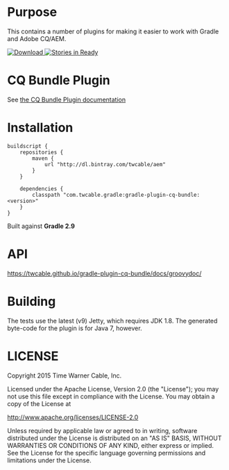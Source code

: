 # Purpose #

This contains a number of plugins for making it easier to work with Gradle and Adobe CQ/AEM.

[ ![Download](https://api.bintray.com/packages/twcable/aem/gradle-plugin-cq-bundle/images/download.svg) ](https://bintray.com/twcable/aem/gradle-plugin-cq-bundle/_latestVersion) [![Stories in Ready](https://badge.waffle.io/TWCable/gradle-plugin-cq-bundle.png?label=ready&title=Ready)](https://waffle.io/TWCable/gradle-plugin-cq-bundle) 

# CQ Bundle Plugin #

See [the CQ Bundle Plugin documentation](docs/CqBundlePlugin.adoc)


# Installation #

```
buildscript {
    repositories {
        maven {
            url "http://dl.bintray.com/twcable/aem"
        }
    }

    dependencies {
        classpath "com.twcable.gradle:gradle-plugin-cq-bundle:<version>"
    }
}
```

Built against **Gradle 2.9**

# API #

https://twcable.github.io/gradle-plugin-cq-bundle/docs/groovydoc/

# Building #

The tests use the latest (v9) Jetty, which requires JDK 1.8. The generated byte-code for the plugin is for Java 7,
however.

# LICENSE

Copyright 2015 Time Warner Cable, Inc.

Licensed under the Apache License, Version 2.0 (the "License"); you may not use this file except in compliance
with the License. You may obtain a copy of the License at

http://www.apache.org/licenses/LICENSE-2.0

Unless required by applicable law or agreed to in writing, software distributed under the License is distributed on
an "AS IS" BASIS, WITHOUT WARRANTIES OR CONDITIONS OF ANY KIND, either express or implied. See the License for
the specific language governing permissions and limitations under the License.
